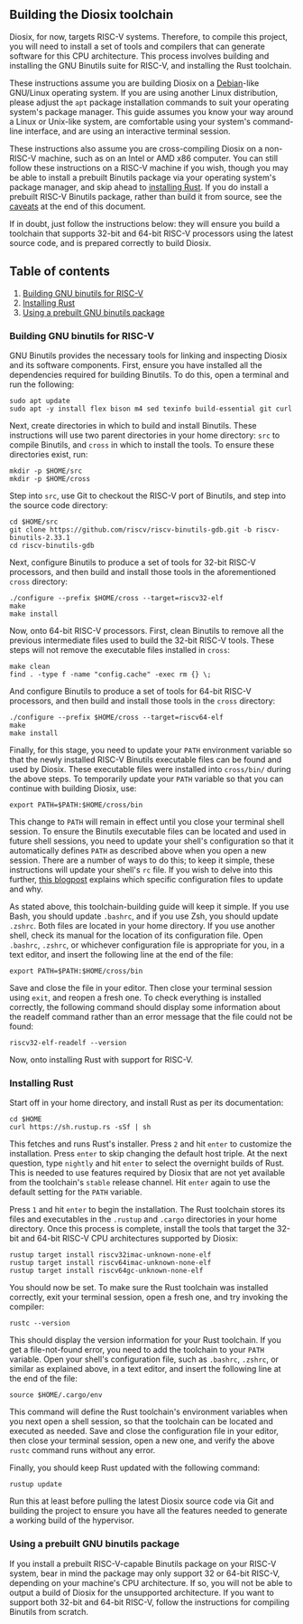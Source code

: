 ## Building the Diosix toolchain

Diosix, for now, targets RISC-V systems. Therefore, to compile this project, you will need to install a set of tools and compilers that can generate software for this CPU architecture. This process involves building and installing the GNU Binutils suite for RISC-V, and installing the Rust toolchain.

These instructions assume you are building Diosix on a [Debian](https://www.debian.org/)-like GNU/Linux operating system. If you are using another Linux distribution, please adjust the `apt` package installation commands to suit your operating system's package manager. This guide assumes you know your way around a Linux or Unix-like system, are comfortable using your system's command-line interface, and are using an interactive terminal session.

These instructions also assume you are cross-compiling Diosix on a non-RISC-V machine, such as on an Intel or AMD x86 computer. You can still follow these instructions on a RISC-V machine if you wish, though you may be able to install a prebuilt Binutils package via your operating system's package manager, and skip ahead to [installing Rust](#rust). If you do install a prebuilt RISC-V Binutils package, rather than build it from source, see the [caveats](#prebuilt) at the end of this document.

If in doubt, just follow the instructions below: they will ensure you build a toolchain that supports 32-bit and 64-bit RISC-V processors using the latest source code, and is prepared correctly to build Diosix.

## Table of contents

1. [Building GNU binutils for RISC-V](#binutils)
1. [Installing Rust](#rust)
1. [Using a prebuilt GNU binutils package](#prebuilt)

### Building GNU binutils for RISC-V <a name="binutils"></a>

GNU Binutils provides the necessary tools for linking and inspecting Diosix and its software components. First, ensure you have installed all the dependencies required for building Binutils. To do this, open a terminal and run the following:

```
sudo apt update
sudo apt -y install flex bison m4 sed texinfo build-essential git curl
```

Next, create directories in which to build and install Binutils. These instructions will use two parent directories in your home directory: `src` to compile Binutils, and `cross` in which to install the tools. To ensure these directories exist, run:

```
mkdir -p $HOME/src
mkdir -p $HOME/cross
```

Step into `src`, use Git to checkout the RISC-V port of Binutils, and step into the source code directory:

```
cd $HOME/src
git clone https://github.com/riscv/riscv-binutils-gdb.git -b riscv-binutils-2.33.1
cd riscv-binutils-gdb
```

Next, configure Binutils to produce a set of tools for 32-bit RISC-V processors, and then build and install those tools in the aforementioned `cross` directory:

```
./configure --prefix $HOME/cross --target=riscv32-elf
make
make install
```

Now, onto 64-bit RISC-V processors. First, clean Binutils to remove all the previous intermediate files used to build the 32-bit RISC-V tools. These steps will not remove the executable files installed in `cross`:

```
make clean
find . -type f -name "config.cache" -exec rm {} \;
```

And configure Binutils to produce a set of tools for 64-bit RISC-V processors, and then build and install those tools in the `cross` directory:

```
./configure --prefix $HOME/cross --target=riscv64-elf
make
make install
```

Finally, for this stage, you need to update your `PATH` environment variable so that the newly installed RISC-V Binutils executable files can be found and used by Diosix. These executable files were installed into `cross/bin/` during the above steps. To temporarily update your `PATH` variable so that you can continue with building Diosix, use:

```
export PATH=$PATH:$HOME/cross/bin
```

This change to `PATH` will remain in effect until you close your terminal shell session. To ensure the Binutils executable files can be located and used in future shell sessions, you need to update your shell's configuration so that it automatically defines `PATH` as described above when you open a new session. There are a number of ways to do this; to keep it simple, these instructions will update your shell's `rc` file. If you wish to delve into this further, [this blogpost](https://shreevatsa.wordpress.com/2008/03/30/zshbash-startup-files-loading-order-bashrc-zshrc-etc/) explains which specific configuration files to update and why.

As stated above, this toolchain-building guide will keep it simple. If you use Bash, you should update `.bashrc`, and if you use Zsh, you should update `.zshrc`. Both files are located in your home directory. If you use another shell, check its manual for the location of its configuration file. Open `.bashrc`, `.zshrc`, or whichever configuration file is appropriate for you, in a text editor, and insert the following line at the end of the file:

```
export PATH=$PATH:$HOME/cross/bin
```

Save and close the file in your editor. Then close your terminal session using `exit`, and reopen a fresh one. To check everything is installed correctly, the following command should display some information about the readelf command rather than an error message that the file could not be found:

```
riscv32-elf-readelf --version
```

Now, onto installing Rust with support for RISC-V.

### Installing Rust <a name="rust"></a>

Start off in your home directory, and install Rust as per its documentation:

```
cd $HOME
curl https://sh.rustup.rs -sSf | sh
```

This fetches and runs Rust's installer. Press `2` and hit `enter` to customize the installation. Press `enter` to skip changing the default host triple. At the next question, type `nightly` and hit `enter` to select the overnight builds of Rust. This is needed to use features required by Diosix that are not yet available from the toolchain's `stable` release channel. Hit `enter` again to use the default setting for the `PATH` variable.

Press `1` and hit `enter` to begin the installation. The Rust toolchain stores its files and executables in the `.rustup` and `.cargo` directories in your home directory. Once this process is complete, install the tools that target the 32-bit and 64-bit RISC-V CPU architectures supported by Diosix:

```
rustup target install riscv32imac-unknown-none-elf
rustup target install riscv64imac-unknown-none-elf
rustup target install riscv64gc-unknown-none-elf
```

You should now be set. To make sure the Rust toolchain was installed correctly, exit your terminal session, open a fresh one, and try invoking the compiler:

```
rustc --version
```

This should display the version information for your Rust toolchain. If you get a file-not-found error, you need to add the toolchain to your `PATH` variable. Open your shell's configuration file, such as `.bashrc`, `.zshrc`, or similar as explained above, in a text editor, and insert the following line at the end of the file:

```
source $HOME/.cargo/env
```

This command will define the Rust toolchain's environment variables when you next open a shell session, so that the toolchain can be located and executed as needed. Save and close the configuration file in your editor, then close your terminal session, open a new one, and verify the above `rustc` command runs without any error.

Finally, you should keep Rust updated with the following command:

```
rustup update
```

Run this at least before pulling the latest Diosix source code via Git and building the project to ensure you have all the features needed to generate a working build of the hypervisor.

### Using a prebuilt GNU binutils package <a name="prebuilt"></a>

If you install a prebuilt RISC-V-capable Binutils package on your RISC-V system, bear in mind the package may only support 32 or 64-bit RISC-V, depending on your machine's CPU architecture. If so, you will not be able to output a build of Diosix for the unsupported architecture. If you want to support both 32-bit and 64-bit RISC-V, follow the instructions for compiling Binutils from scratch.
